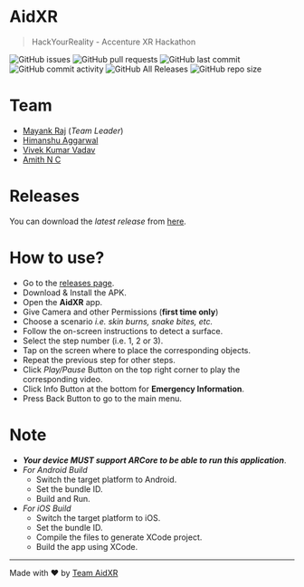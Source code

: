 # AidXR

> HackYourReality - Accenture XR Hackathon

![GitHub issues](https://img.shields.io/github/issues/AgrMayank/AidXR?label=Issues&style=flat-square)
![GitHub pull requests](https://img.shields.io/github/issues-pr/AgrMayank/AidXR?label=Pull%20Requests&style=flat-square)
![GitHub last commit](https://img.shields.io/github/last-commit/AgrMayank/AidXR?label=Last%20Commit&style=flat-square)
![GitHub commit activity](https://img.shields.io/github/commit-activity/m/AgrMayank/AidXR?label=Commit%20Activity&style=flat-square)
![GitHub All Releases](https://img.shields.io/github/downloads/AgrMayank/AidXR/total?label=Downloads&style=flat-square)
![GitHub repo size](https://img.shields.io/github/repo-size/AgrMayank/AidXR?label=Repo%20Size&style=flat-square)

# Team

- [Mayank Raj](https://AgrMayank.GitHub.io) (_Team Leader_)
- [Himanshu Aggarwal](https://www.linkedin.com/in/haggcoder)
- [Vivek Kumar Vadav]()
- [Amith N C]()

# Releases

You can download the _latest release_ from
[here](https://github.com/AgrMayank/AidXR/releases).

# How to use?

- Go to the [releases page](#releases).
- Download & Install the APK.
- Open the **AidXR** app.
- Give Camera and other Permissions (**first time only**)
- Choose a scenario _i.e. skin burns, snake bites, etc._
- Follow the on-screen instructions to detect a surface.
- Select the step number (i.e. 1, 2 or 3).
- Tap on the screen where to place the corresponding objects.
- Repeat the previous step for other steps.
- Click _Play/Pause_ Button on the top right corner to play the corresponding
  video.
- Click Info Button at the bottom for **Emergency Information**.
- Press Back Button to go to the main menu.

# Note

- _**Your device MUST support ARCore to be able to run this application**_.
- _For Android Build_
  - Switch the target platform to Android.
  - Set the bundle ID.
  - Build and Run.
- _For iOS Build_
  - Switch the target platform to iOS.
  - Set the bundle ID.
  - Compile the files to generate XCode project.
  - Build the app using XCode.

<hr>

Made with ❤ by [Team AidXR](https://github.com/AgrMayank/AidXR)

